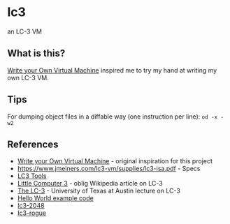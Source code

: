 # lc3
an LC-3 VM

## What is this?
[Write your Own Virtual Machine](https://www.jmeiners.com/lc3-vm/) inspired me to try my hand at writing my own LC-3 VM.

## Tips
For dumping object files in a diffable way (one instruction per line): `od -x -w2`

## References
* [Write your Own Virtual Machine](https://www.jmeiners.com/lc3-vm/) - original inspiration for this project
* https://www.jmeiners.com/lc3-vm/supplies/lc3-isa.pdf - Specs
* [LC3 Tools](https://highered.mheducation.com/sites/0072467509/student_view0/lc-3_simulator.html)
* [Little Computer 3](https://en.wikipedia.org/wiki/Little_Computer_3) - oblig Wikipedia article on LC-3
* [The LC-3](https://www.cs.utexas.edu/users/fussell/courses/cs310h/lectures/Lecture_10-310h.pdf) - University of Texas at Austin lecture on LC-3
* [Hello World example code](https://github.com/rpendleton/lc3sim-c/tree/main/tests/hello-world)
* [lc3-2048](https://github.com/rpendleton/lc3-2048)
* [lc3-rogue](https://github.com/justinmeiners/lc3-rogue)
